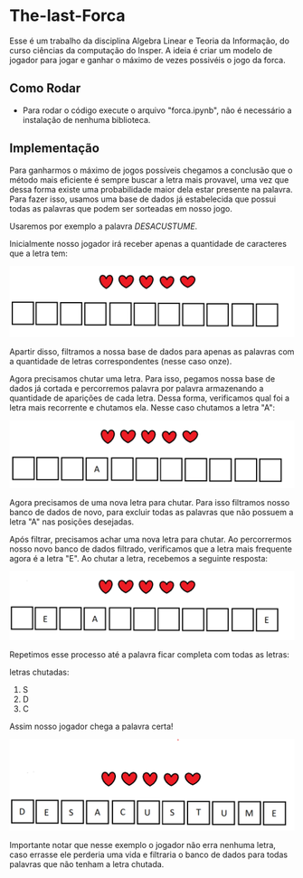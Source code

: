 # The-last-Forca

Esse é um trabalho da disciplina Algebra Linear e Teoria da Informação, do curso ciências da computação do Insper. A ideia é criar um modelo de jogador para jogar e ganhar o máximo de vezes possivéis o jogo da forca.

## Como Rodar

- Para rodar o código execute o arquivo "forca.ipynb", não é necessário a instalação de nenhuma biblioteca.

## Implementação

Para ganharmos o máximo de jogos possíveis chegamos a conclusão que o método mais eficiente é sempre buscar a letra mais provavel, uma vez que dessa forma existe uma probabilidade maior dela estar presente na palavra. Para fazer isso, usamos uma base de dados já estabelecida que possui todas as palavras que podem ser sorteadas em nosso jogo.

Usaremos por exemplo a palavra $DESACUSTUME$.

Inicialmente nosso jogador irá receber apenas a quantidade de caracteres que a letra tem:

![forca1](forca1.png)

Apartir disso, filtramos a nossa base de dados para apenas as palavras com a quantidade de letras correspondentes (nesse caso onze).

Agora precisamos chutar uma letra. Para isso, pegamos nossa base de dados já cortada e percorremos palavra por palavra armazenando a quantidade de aparições de cada letra. Dessa forma, verificamos qual foi a letra mais recorrente e chutamos ela. Nesse caso chutamos a letra "A":

![forca2](forca2.png)

Agora precisamos de uma nova letra para chutar. Para isso filtramos nosso banco de dados de novo, para excluir todas as palavras que não possuem a letra "A" nas posições desejadas. 

Após filtrar, precisamos achar uma nova letra para chutar. Ao percorrermos nosso novo banco de dados filtrado, verificamos que a letra mais frequente agora é a letra "E". Ao chutar a letra, recebemos a seguinte resposta:

![forca3](forca3.png)


Repetimos esse processo até a palavra ficar completa com todas as letras:

letras chutadas:
1. S
2. D
3. C

Assim nosso jogador chega a palavra certa!

![forca3](forca4.png)

 Importante notar que nesse exemplo o jogador não erra nenhuma letra, caso errasse ele perderia uma vida e filtraria o banco de dados para todas palavras que não tenham a letra chutada.





